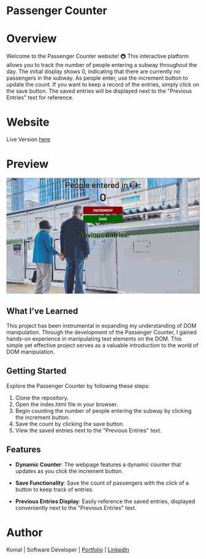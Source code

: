 # **Passenger Counter**

# Overview

Welcome to the Passenger Counter website! 🚇 This interactive platform allows you to track the number of people entering a subway throughout the day. The initial display shows 0, indicating that there are currently no passengers in the subway. As people enter, use the increment button to update the count. If you want to keep a record of the entries, simply click on the save button. The saved entries will be displayed next to the "Previous Entries" text for reference.

# Website

Live Version [here](https://passengercounter03.netlify.app/)

# Preview

<img src = "passengerCounter.gif">

## What I've Learned

This project has been instrumental in expanding my understanding of DOM manipulation. Through the development of the Passenger Counter, I gained hands-on experience in manipulating text elements on the DOM. This simple yet effective project serves as a valuable introduction to the world of DOM manipulation.

## Getting Started

Explore the Passenger Counter by following these steps:

1. Clone the repository.
2. Open the index.html file in your browser.
3. Begin counting the number of people entering the subway by clicking the increment button.
4. Save the count by clicking the save button.
5. View the saved entries next to the "Previous Entries" text.

## Features

- **Dynamic Counter**: The webpage features a dynamic counter that updates as you click the increment button.

- **Save Functionality**: Save the count of passengers with the click of a button to keep track of entries.

- **Previous Entries Display**: Easily reference the saved entries, displayed conveniently next to the "Previous Entries" text.

# Author

Komal | Software Developer | [Portfolio](https://kaurkomal.com/) | [LinkedIn](https://www.linkedin.com/in/hssa03/)